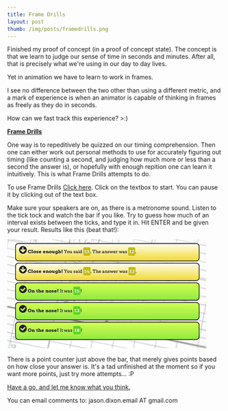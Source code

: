 ```yaml
---
title: Frame Drills
layout: post
thumb: /img/posts/framedrills.png
---
```


Finished my proof of concept (in a proof of concept state). The concept is that we learn to judge our sense of time in seconds and minutes. After all, that is precisely what we're using in our day to day lives.

Yet in animation we have to learn to work in frames.

I see no difference between the two other than using a different metric, and a mark of experience is when an animator is capable of thinking in frames as freely as they do in seconds.

How can we fast track this experience? >:)

__[Frame Drills](http://internetimagery.com/frame_drills/)__

One way is to repeditively be quizzed on our timing comprehension. Then one can either work out personal methods to use for accurately figuring out timing (like counting a second, and judging how much more or less than a second the answer is), or hopefully with enough repition one can learn it intuitively. This is what Frame Drills attempts to do.

To use Frame Drills [Click here](http://internetimagery.com/frame_drills/). Click on the textbox to start. You can pause it by clicking out of the text box.

Make sure your speakers are on, as there is a metronome sound. Listen to the tick tock and watch the bar if you like. Try to guess how much of an interval exists between the ticks, and type it in. Hit ENTER and be given your result. Results like this (beat that!):

![Frame Drills result example](/img/posts/beat-that.jpg)

There is a point counter just above the bar, that merely gives points based on how close your answer is. It's a tad unfinished at the moment so if you want more points, just try more attempts... :P

[Have a go, and let me know what you think.](http://internetimagery.com/frame_drills/)

You can email comments to:
jason.dixon.email AT gmail.com
